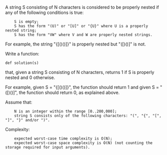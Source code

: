 A string S consisting of N characters is considered to be properly nested if any of the following conditions is true:

        S is empty;
        S has the form "(U)" or "[U]" or "{U}" where U is a properly nested string;
        S has the form "VW" where V and W are properly nested strings.

For example, the string "{[()()]}" is properly nested but "([)()]" is not.

Write a function:

    def solution(s)

that, given a string S consisting of N characters, returns 1 if S is properly nested and 0 otherwise.

For example, given S = "{[()()]}", the function should return 1 and given S = "([)()]", the function should return 0, as explained above.

Assume that:

        N is an integer within the range [0..200,000];
        string S consists only of the following characters: "(", "{", "[", "]", "}" and/or ")".

Complexity:

        expected worst-case time complexity is O(N);
        expected worst-case space complexity is O(N) (not counting the storage required for input arguments).
